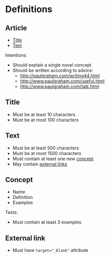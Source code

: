# Definitions

## Article

* [Title](#title)
* [Text](#text)

Intentions:

* Should explain a single novel concept
* Should be written according to advice:
  * http://paulgraham.com/writing44.html
  * http://www.paulgraham.com/useful.html
  * http://www.paulgraham.com/talk.html

## Title

* Must be at least 10 characters
* Must be at most 100 characters

## Text

* Must be at least 500 characters
* Must be at most 1500 characters
* Must contain at least one new [concept](#concept)
* May contain [external links](#external-link)

## Concept

* Name
* Definition
* Examples

Tests:

* Must contain at least 3 examples

## External link

* Must have `target="_blank"` attribute
